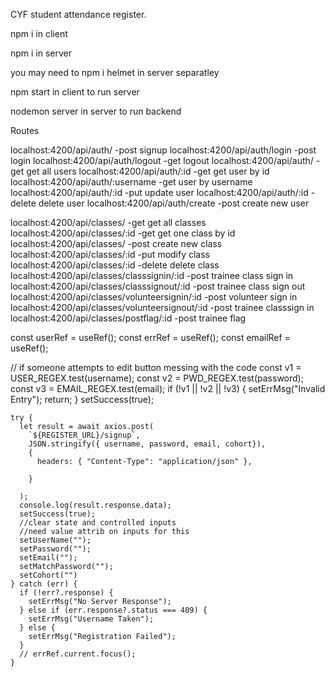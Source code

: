 CYF student attendance register.

npm i in client

npm i in server

you may need to npm i helmet in server separatley

npm start in client to run server

nodemon server in server to run backend

Routes


localhost:4200/api/auth/ -post signup
localhost:4200/api/auth/login -post login
localhost:4200/api/auth/logout -get logout
localhost:4200/api/auth/ -get get all users
localhost:4200/api/auth/:id -get get user by id
localhost:4200/api/auth/:username -get user by username
localhost:4200/api/auth/:id -put update user
localhost:4200/api/auth/:id -delete delete user
localhost:4200/api/auth/create -post create new user

localhost:4200/api/classes/ -get get all classes
localhost:4200/api/classes/:id -get get one class by id
localhost:4200/api/classes/ -post create new class
localhost:4200/api/classes/:id -put modify class
localhost:4200/api/classes/:id -delete delete class
localhost:4200/api/classes/classsignin/:id -post trainee class sign in
localhost:4200/api/classes/classsignout/:id -post trainee class sign out
localhost:4200/api/classes/volunteersignin/:id -post volunteer sign in
localhost:4200/api/classes/volunteersignout/:id -post trainee classsign in
localhost:4200/api/classes/postflag/:id -post trainee flag

  const userRef = useRef();
  const errRef = useRef();
  const emailRef = useRef();

  // if someone attempts to edit button messing with the code
    const v1 = USER_REGEX.test(username);
    const v2 = PWD_REGEX.test(password);
    const v3 = EMAIL_REGEX.test(email);
    if (!v1 || !v2 || !v3) {
      setErrMsg("Invalid Entry");
      return;
    }
    setSuccess(true);

    try {
      let result = await axios.post(
        `${REGISTER_URL}/signup`,
        JSON.stringify({ username, password, email, cohort}),
        {
          headers: { "Content-Type": "application/json" },
        
        }
        
      );
      console.log(result.response.data);
      setSuccess(true);
      //clear state and controlled inputs
      //need value attrib on inputs for this
      setUserName("");
      setPassword("");
      setEmail("");
      setMatchPassword("");
      setCohort("")
    } catch (err) {
      if (!err?.response) {
        setErrMsg("No Server Response");
      } else if (err.response?.status === 409) {
        setErrMsg("Username Taken");
      } else {
        setErrMsg("Registration Failed");
      }
      // errRef.current.focus();
    }
